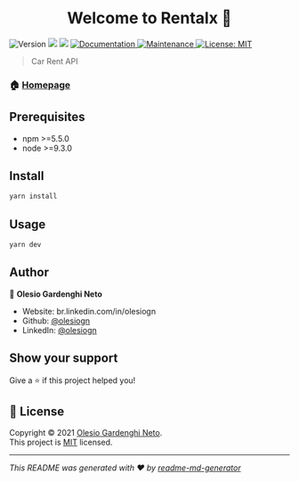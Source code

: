 <h1 align="center">Welcome to Rentalx 👋</h1>
<p>
  <img alt="Version" src="https://img.shields.io/badge/version-1.0.0-blue.svg?cacheSeconds=2592000" />
  <img src="https://img.shields.io/badge/npm-%3E%3D5.5.0-blue.svg" />
  <img src="https://img.shields.io/badge/node-%3E%3D9.3.0-blue.svg" />
  <a href="https://github.com/olesiogn/rentalx#readme" target="_blank">
    <img alt="Documentation" src="https://img.shields.io/badge/documentation-yes-brightgreen.svg" />
  </a>
  <a href="https://github.com/olesiogn/rentalx/graphs/commit-activity" target="_blank">
    <img alt="Maintenance" src="https://img.shields.io/badge/Maintained%3F-yes-green.svg" />
  </a>
  <a href="https://github.com/olesiogn/rentalx/blob/main/LICENSE" target="_blank">
    <img alt="License: MIT" src="https://img.shields.io/github/license/olesiogn/Rentalx" />
  </a>
</p>

> Car Rent API

### 🏠 [Homepage](https://github.com/olesiogn/rentalx)

## Prerequisites

- npm >=5.5.0
- node >=9.3.0

## Install

```sh
yarn install
```

## Usage

```sh
yarn dev
```

## Author

👤 **Olesio Gardenghi Neto**

* Website: br.linkedin.com/in/olesiogn
* Github: [@olesiogn](https://github.com/olesiogn)
* LinkedIn: [@olesiogn](https://linkedin.com/in/olesiogn)

## Show your support

Give a ⭐️ if this project helped you!

## 📝 License

Copyright © 2021 [Olesio Gardenghi Neto](https://github.com/olesiogn).<br />
This project is [MIT](https://github.com/olesiogn/rentalx/blob/master/LICENSE) licensed.

***
_This README was generated with ❤️ by [readme-md-generator](https://github.com/kefranabg/readme-md-generator)_
